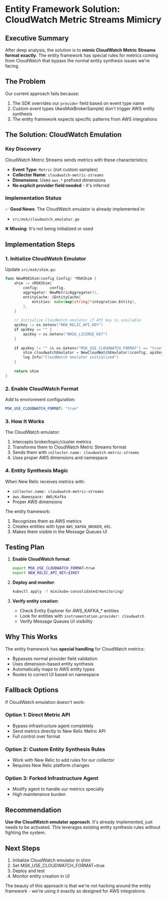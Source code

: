 # Entity Framework Solution: CloudWatch Metric Streams Mimicry

## Executive Summary

After deep analysis, the solution is to **mimic CloudWatch Metric Streams format exactly**. The entity framework has special rules for metrics coming from CloudWatch that bypass the normal entity synthesis issues we're facing.

## The Problem

Our current approach fails because:
1. The SDK overrides our `provider` field based on event type name
2. Custom event types (AwsMskBrokerSample) don't trigger AWS entity synthesis
3. The entity framework expects specific patterns from AWS integrations

## The Solution: CloudWatch Emulation

### Key Discovery
CloudWatch Metric Streams sends metrics with these characteristics:
- **Event Type**: `Metric` (not custom samples)
- **Collector Name**: `cloudwatch-metric-streams`
- **Dimensions**: Uses `aws.*` prefixed dimensions
- **No explicit provider field needed** - it's inferred

### Implementation Status

✅ **Good News**: The CloudWatch emulator is already implemented in:
- `src/msk/cloudwatch_emulator.go`

❌ **Missing**: It's not being initialized or used

## Implementation Steps

### 1. Initialize CloudWatch Emulator

Update `src/msk/shim.go`:

```go
func NewMSKShim(config Config) *MSKShim {
    shim := &MSKShim{
        config:     config,
        aggregator: NewMetricAggregator(),
        entityCache: &EntityCache{
            entities: make(map[string]*integration.Entity),
        },
    }
    
    // Initialize CloudWatch emulator if API key is available
    apiKey := os.Getenv("NEW_RELIC_API_KEY")
    if apiKey == "" {
        apiKey = os.Getenv("NRIA_LICENSE_KEY")
    }
    
    if apiKey != "" && os.Getenv("MSK_USE_CLOUDWATCH_FORMAT") == "true" {
        shim.cloudwatchEmulator = NewCloudWatchEmulator(&config, apiKey)
        log.Info("CloudWatch emulator initialized")
    }
    
    return shim
}
```

### 2. Enable CloudWatch Format

Add to environment configuration:
```yaml
MSK_USE_CLOUDWATCH_FORMAT: "true"
```

### 3. How It Works

The CloudWatch emulator:
1. Intercepts broker/topic/cluster metrics
2. Transforms them to CloudWatch Metric Streams format
3. Sends them with `collector.name: cloudwatch-metric-streams`
4. Uses proper AWS dimensions and namespace

### 4. Entity Synthesis Magic

When New Relic receives metrics with:
- `collector.name: cloudwatch-metric-streams`
- `aws.Namespace: AWS/Kafka`
- Proper AWS dimensions

The entity framework:
1. Recognizes them as AWS metrics
2. Creates entities with type `AWS_KAFKA_BROKER`, etc.
3. Makes them visible in the Message Queues UI

## Testing Plan

1. **Enable CloudWatch format**:
   ```bash
   export MSK_USE_CLOUDWATCH_FORMAT=true
   export NEW_RELIC_API_KEY=$IKEY
   ```

2. **Deploy and monitor**:
   ```bash
   kubectl apply -f minikube-consolidated/monitoring/
   ```

3. **Verify entity creation**:
   - Check Entity Explorer for AWS_KAFKA_* entities
   - Look for entities with `instrumentation.provider: cloudwatch`
   - Verify Message Queues UI visibility

## Why This Works

The entity framework has **special handling** for CloudWatch metrics:
- Bypasses normal provider field validation
- Uses dimension-based entity synthesis
- Automatically maps to AWS entity types
- Routes to correct UI based on namespace

## Fallback Options

If CloudWatch emulation doesn't work:

### Option 1: Direct Metric API
- Bypass infrastructure agent completely
- Send metrics directly to New Relic Metric API
- Full control over format

### Option 2: Custom Entity Synthesis Rules
- Work with New Relic to add rules for our collector
- Requires New Relic platform changes

### Option 3: Forked Infrastructure Agent
- Modify agent to handle our metrics specially
- High maintenance burden

## Recommendation

**Use the CloudWatch emulator approach**. It's already implemented, just needs to be activated. This leverages existing entity synthesis rules without fighting the system.

## Next Steps

1. Initialize CloudWatch emulator in shim
2. Set MSK_USE_CLOUDWATCH_FORMAT=true
3. Deploy and test
4. Monitor entity creation in UI

The beauty of this approach is that we're not hacking around the entity framework - we're using it exactly as designed for AWS integrations.